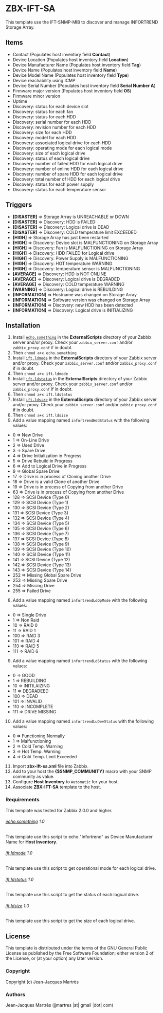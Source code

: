 ZBX-IFT-SA
==========

This template use the IFT-SNMP-MIB to discover and manage INFORTREND Storage Array.

Items
-----

  * Contact (Populates host inventory field **Contact**)
  * Device Location (Populates host inventory field **Location**)
  * Device Manufacturer Name (Populates host inventory field **Tag**)
  * Device Name (Populates host inventory field **Name**)
  * Device Model Name (Populates host inventory field **Type**)
  * Device reachability using ICMP
  * Device Serial Number (Populates host inventory field **Serial Number A**)
  * Firmware major version (Populates host inventory field **OS**)
  * Firmware minor version
  * Uptime
  * Discovery: status for each device slot
  * Discovery: status for each fan
  * Discovery: status for each HDD
  * Discovery: serial number for each HDD
  * Discovery: revision number for each HDD
  * Discovery: size for each HDD
  * Discovery: model for each HDD
  * Discovery: associated logical drive for each HDD
  * Discovery: operating mode for each logical mode
  * Discovery: size of each logical drive
  * Discovery: status of each logical drive
  * Discovery: number of failed HDD for each logical drive
  * Discovery: number of online HDD for each logical drive
  * Discovery: number of spare HDD for each logical drive
  * Discovery: total number of HDD for each logical drive
  * Discovery: status for each power supply
  * Discovery: status for each temperature sensor

Triggers
--------

  * **[DISASTER]** => Storage Array is UNREACHABLE or DOWN
  * **[DISASTER]** => Discovery: HDD is FAILED
  * **[DISASTER]** => Discovery: Logical drive is DEAD
  * **[DISASTER]** => Discovery: COLD temperature limit EXCEEDED
  * **[HIGH]** => Storage Array has just been restarted
  * **[HIGH]** => Discovery: Device slot is MALFUNCTIONING on Storage Array
  * **[HIGH]** => Discovery: Fan is MALFUNCTIONING on Storage Array
  * **[HIGH]** => Discovery: HDD FAILED for Logical drive
  * **[HIGH]** => Discovery: Power Supply is MALFUNCTIONING
  * **[HIGH]** => Discovery: HOT temperature WARNING
  * **[HIGH]** => Discovery: temperature sensor is MALFUNCTIONING
  * **[AVERAGE]** => Discovery: HDD is NOT ONLINE
  * **[AVERAGE]** => Discovery: Logical drive is DEGRADED
  * **[AVERAGE]** => Discovery: COLD temperature WARNING
  * **[WARNING]** => Discovery: Logical drive is REBUILDING
  * **[INFORMATION]** => Hostname was changed on Storage Array
  * **[INFORMATION]** => Software version was changed on Storage Array
  * **[INFORMATION]** => Discovery: new HDD has been detected
  * **[INFORMATION]** => Discovery: Logical drive is INITIALIZING

Installation
------------

1. Install [`echo.something`](https://github.com/jjmartres/Zabbix/tree/master/zbx-scripts/echo.something) in the **ExternalScripts** directory of your Zabbix server and/or proxy. Check your `zabbix_server.conf` and/or `zabbix_proxy.conf` if in doubt.
2. Then `chmod a+x echo.something`
3. Install [`ift.ldmode`](https://github.com/jjmartres/Zabbix/tree/master/zbx-scripts/ift.ldmode) in the **ExternalScripts** directory of your Zabbix server and/or proxy. Check your `zabbix_server.conf` and/or `zabbix_proxy.conf` if in doubt.
4. Then `chmod a+x ift.ldmode`
5. Install [`ift.ldstatus`](https://github.com/jjmartres/Zabbix/tree/master/zbx-scripts/ift.ldstatus) in the **ExternalScripts** directory of your Zabbix server and/or proxy. Check your `zabbix_server.conf` and/or `zabbix_proxy.conf` if in doubt.
6. Then `chmod a+x ift.ldstatus`
5. Install [`ift.ldsize`](https://github.com/jjmartres/Zabbix/tree/master/zbx-scripts/ift.ldsize) in the **ExternalScripts** directory of your Zabbix server and/or proxy. Check your `zabbix_server.conf` and/or `zabbix_proxy.conf` if in doubt.
6. Then `chmod a+x ift.ldsize`
7. Add a value mapping named `infortrendHddStatus` with the following values:
  * 0 => New Drive
  * 1 => On-Line Drive
  * 2 => Used Drive
  * 3 => Spare Drive
  * 4 => Drive Initialization in Progress
  * 5 => Drive Rebuild in Progress
  * 6 => Add to Logical Drive in Progress
  * 9 => Global Spare Drive
  * 17 => Drive is in process of Cloning another Drive
  * 18 => Drive is a valid Clone of another Drive
  * 19 => Drive is in process of Copying from another Drive
  * 63 => Drive is in process of Copying from another Drive
  * 128 => SCSI Device (Type 0)
  * 129 => SCSI Device (Type 1)
  * 130 => SCSI Device (Type 2)
  * 131 => SCSI Device (Type 3)
  * 132 => SCSI Device (Type 4)
  * 134 => SCSI Device (Type 5)
  * 135 => SCSI Device (Type 6)
  * 136 => SCSI Device (Type 7)
  * 137 => SCSI Device (Type 8)
  * 138 => SCSI Device (Type 9)
  * 139 => SCSI Device (Type 10)
  * 140 => SCSI Device (Type 11)
  * 141 => SCSI Device (Type 12)
  * 142 => SCSI Device (Type 13)
  * 143 => SCSI Device (Type 14)
  * 252 => Missing Global Spare Drive
  * 253 => Missing Spare Drive
  * 254 => Missing Drive
  * 255 => Failed Drive
8. Add a value mapping named `infortrendLdOpMode` with the following values:
  * 0 => Single Drive
  * 1 => Non Raid
  * 10 => RAID 0
  * 11 => RAID 1
  * 100 => RAID 3
  * 101 => RAID 4
  * 110 => RAID 5
  * 111 => RAID 6
9. Add a value mapping named `infortrendLdStatus` with the following values:
  * 0 => GOOD
  * 1 => REBUILDING
  * 10 => INITILAIZING
  * 11 => DEGRADEED
  * 100 => DEAD
  * 101 => INVALID
  * 110 => INCOMPLETE
  * 111 => DRIVE MISSING
10. Add a value mapping named `infortrendLuDevStatus` with the following values:
  * 0 => Functioning Normally
  * 1 => Malfunctioning
  * 2 => Cold Temp. Warning
  * 3 => Hot Temp. Warning
  * 4 => Cold Temp. Limit Exceeded
11. Import **zbx-ift-sa.xml** file into Zabbix.
12. Add to your host the **{$SNMP_COMMUNITY}** macro with your SNMP community as value.
13. Configure **Host Inventory** to `Automatic` for your host.
14. Associate **ZBX-IFT-SA** template to the host.

### Requirements

This template was tested for Zabbix 2.0.0 and higher.

###### [echo.something](https://github.com/jjmartres/Zabbix/tree/master/zbx-scripts/echo.something) 1.0

This template use this script to echo "Infortrend" as Device Manufacturer Name for **Host Inventory**.

###### [ift.ldmode](https://github.com/jjmartres/Zabbix/tree/master/zbx-scripts/ift.ldmode) 1.0

This template use this script to get operational mode for each logical drive.

###### [ift.ldstatus](https://github.com/jjmartres/Zabbix/tree/master/zbx-scripts/ift.ldstatus) 1.0

This template use this script to get the status of each logical drive.

###### [ift.ldsize](https://github.com/jjmartres/Zabbix/tree/master/zbx-scripts/ift.ldsize) 1.0

This template use this script to get the size of each logical drive.

License
-------

This template is distributed under the terms of the GNU General Public License as published by the Free Software Foundation; either version 2 of the  License, or (at your option) any later version.

### Copyright

  Copyright (c) Jean-Jacques Martrès

### Authors

  Jean-Jacques Martrès
  (jjmartres |at| gmail |dot| com)
